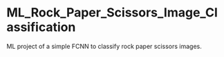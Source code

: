 # ML_Rock_Paper_Scissors_Image_Classification
ML project of a simple FCNN to classify rock paper scissors images.
